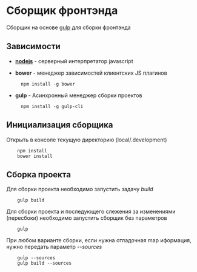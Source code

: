 Сборщик фронтэнда
==================
Сборщик на основе [gulp](http://gulpjs.com/) для сборки фронтэнда

## Зависимости

* [**nodejs**](https://nodejs.org/) - серверный интерпретатор javascript
* **bower** - менеджер зависимостей клиентских JS плагинов
		
		npm install -g bower
		
* **gulp** - Асинхронный менеджер сборки проектов

		npm install -g gulp-cli  

## Инициализация сборщика

Открыть в консоле текущую директорию (local/.development)

		npm install
		bower install
		
## Сборка проекта

Для сборки проекта необходимо запустить задачу *build*

		gulp build
		
Для сборки проекта и последующего слежения за изменениями (пересбоки) необходимо запустить сборщик без параметров

		gulp
		
При любом варианте сборки, если нужна отладочная map иформация, нужно передать параметр *--sources*

		gulp --sources
		gulp build --sources
